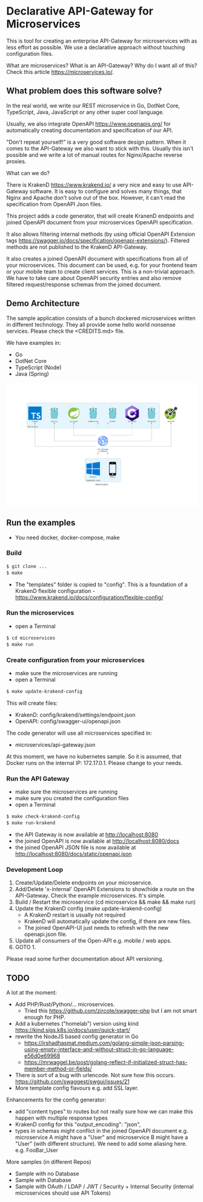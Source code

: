 # Declarative API-Gateway for Microservices

This is tool for creating an enterprise API-Gateway for microservices with as less effort as possible. We use a declarative approach without touching configuration files.

What are microservices? What is an API-Gateway? Why do I want all of this? Check this article <https://microservices.io/>.

## What problem does this software solve?

In the real world, we write our REST microservice in Go, DotNet Core, TypeScript, Java, JavaScript or any other super cool language.

Usually, we also integrate OpenAPI <https://www.openapis.org/> for automatically creating documentation and specification of our API.

"Don't repeat yourself!" is a very good software design pattern. When it comes to the API-Gateway we also want to stick with this. Usually this isn't possible and we write a lot of manual routes for Nginx/Apache reverse proxies.

What can we do?

There is KrakenD <https://www.krakend.io/> a very nice and easy to use API-Gateway software. It is easy to configure and solves many things, that Nginx and Apache don't solve out of the box. However, it can't read the specification from OpenAPI Json files.

This project adds a code generator, that will create KranenD endpoints and joined OpenAPI document from your microservices OpenAPI specification.

It also allows filtering internal methods (by using official OpenAPI Extension tags <https://swagger.io/docs/specification/openapi-extensions/>). Filtered methods are not published to the KrakenD API-Gateway.

It also creates a joined OpenAPI document with specifications from all of your microservices. This document can be used, e.g. for your frontend team or your mobile team to create client services. This is a non-trivial approach. We have to take care about OpenAPI security entries and also remove filtered request/response schemas from the joined document.

## Demo Architecture

The sample application consists of a bunch dockered microservices written in different technology. They all provide some hello world nonsense services. Please check the <CREDITS.md> file.

We have examples in:

  - Go
  - DotNet Core
  - TypeScript (Node)
  - Java (Spring)

![Architecture](docs/architecture.png)


## Run the examples

  - You need docker, docker-compose, make

### Build
``` bash
$ git clone ...
$ make
```

  - The "templates" folder is copied to "config". This is a foundation of a KrakenD flexible configuration - <https://www.krakend.io/docs/configuration/flexible-config/>

### Run the microservices

  - open a Terminal

``` bash
$ cd microservices
$ make run
```

### Create configuration from your microservices

  - make sure the microservices are running
  - open a Terminal

``` bash
$ make update-krakend-config
```

This will create files:
  - KrakenD: config/krakend/settings/endpoint.json
  - OpenAPI: config/swagger-ui/openapi.json

The code generator will use all microservices specified in:
  - microservices/api-gateway.json

At this moment, we have no kubernetes sample. So it is assumed, that Docker runs on the internal IP: 172.17.0.1. Please change to your needs.

### Run the API Gateway

  - make sure the microservices are running
  - make sure you created the configuration files
  - open a Terminal

``` bash
$ make check-krakend-config
$ make run-krakend
```

  - the API Gateway is now available at <http://localhost:8080>
  - the joined OpenAPI is now available at <http://localhost:8080/docs>
  - the joined OpenAPI JSON file is now available at <http://localhost:8080/docs/static/openapi.json>

### Development Loop

  1. Create/Update/Delete endpoints on your microservice.
  2. Add/Delete 'x-internal' OpenAPI Extensions to show/hide a route on the API-Gateway. Check the example microservices. It's simple.
  3. Build / Restart the microservice (cd microservice && make && make run)
  4. Update the KrakenD config (make update-krakend-config)
     - A KrakenD restart is usually not required
     - KrakenD will automatically update the config, if there are new files.
     - The joined OpenAPI-UI just needs to refresh with the new openapi.json file.
  5. Update all consumers of the Open-API e.g. mobile / web apps.
  6. GOTO 1.

Please read some further documentation about API versioning.

## TODO

A lot at the moment:

  - Add PHP/Rust/Python/... microservices.
    - Tried this <https://github.com/zircote/swagger-php> but I am not smart enough for PHP.
  - Add a kubernetes ("homelab") version using kind <https://kind.sigs.k8s.io/docs/user/quick-start/>
  - rewrite the NodeJS based config generator in Go
    - <https://irshadhasmat.medium.com/golang-simple-json-parsing-using-empty-interface-and-without-struct-in-go-language-e56d0e69968>
    - <https://mrwaggel.be/post/golang-reflect-if-initialized-struct-has-member-method-or-fields/>
  - There is sort of a bug with urlencode. Not sure how this occurs. <https://github.com/swaggest/swgui/issues/21>
  - More template config flavours e.g. add SSL layer.

Enhancements for the config generator:

  - add "content types" to routes but not really sure how we can make this happen with multiple response types
  - KrakenD config for this "output_encoding": "json",
  - types in schemas might conflict in the joined OpenAPI document e.g. microservice A might have a "User" and microservice B might have a "User" (with different structure). We need to add some aliasing here. e.g. FooBar_User


More samples (in different Repos)

  - Sample with no Database
  - Sample with Database
  - Sample with OAuth / LDAP / JWT / Security + Internal Security (internal microservices should use API Tokens)






